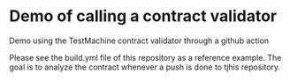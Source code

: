 # Demo of calling a contract validator
Demo using the TestMachine contract validator through a github action

Please see the build.yml file of this repository as a reference example. The goal is to analyze the contract whenever a push is done to tjhis repository.
